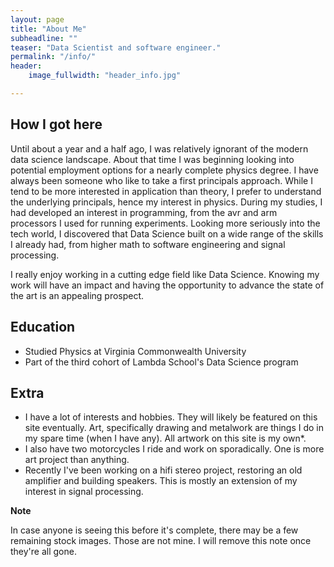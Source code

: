 ```yaml
---
layout: page
title: "About Me"
subheadline: ""
teaser: "Data Scientist and software engineer."
permalink: "/info/"
header:
    image_fullwidth: "header_info.jpg"

---
```


## How I got here

Until about a year and a half ago, I was relatively ignorant of the modern data science landscape. About that time
I was beginning looking into potential employment options for a nearly complete physics degree. I have always been
someone who like to take a first principals approach. While I tend to be more interested in application than theory,
I prefer to understand the underlying principals, hence my interest in physics. During my studies, I had developed
an interest in programming, from the avr and arm processors I used for running experiments.  Looking more seriously
into the tech world, I discovered that Data Science built on a wide range of the skills I already had, from higher
math to software engineering and signal processing.

I really enjoy working in a cutting edge field like Data Science. Knowing my work will have an impact and having
the opportunity to advance the state of the art is an appealing prospect.

## Education

* Studied Physics at Virginia Commonwealth University
* Part of the third cohort of Lambda School's Data Science program

## Extra

* I have a lot of interests and hobbies. They will likely be featured on this site eventually. Art, specifically
drawing and metalwork are things I do in my spare time (when I have any). All artwork on this site is my own*.
* I also have two motorcycles I ride and work on sporadically. One is more art project than anything.
* Recently I've been working on a hifi stereo project, restoring an old amplifier and building speakers. This is mostly an extension of my interest in signal processing.

**Note**

In case anyone is seeing this before it's complete, there may be a few remaining stock images. Those are not mine.
I will remove this note once they're all gone.
